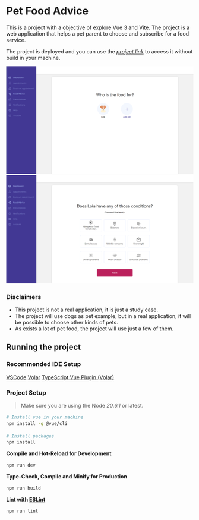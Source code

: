 # Pet Food Advice

This is a project with a objective of explore Vue 3 and Vite. The project is a web application that helps a pet parent to choose and subscribe for a food service.

The project is deployed and you can use the _[project link](https://pet-food-advice.web.app/)_ to access it without build in your machine.

!['Pet Selection'](./docs/images/screenshot_1.png)
!['Pet Conditions Selection'](./docs/images/screenshot_2.png)

### Disclaimers

- This project is not a real application, it is just a study case.
- The project will use dogs as pet example, but in a real application, it will be possible to choose other kinds of pets.
- As exists a lot of pet food, the project will use just a few of them.

## Running the project

### Recommended IDE Setup

[VSCode](https://code.visualstudio.com/)
[Volar](https://marketplace.visualstudio.com/items?itemName=Vue.volar)
[TypeScript Vue Plugin (Volar)](https://marketplace.visualstudio.com/items?itemName=Vue.vscode-typescript-vue-plugin)

### Project Setup

> Make sure you are using the Node _20.6.1_ or latest.

```sh
# Install vue in your machine
npm install -g @vue/cli

# Install packages
npm install
```

**Compile and Hot-Reload for Development**

```sh
npm run dev
```

**Type-Check, Compile and Minify for Production**

```sh
npm run build
```

**Lint with [ESLint](https://eslint.org/)**

```sh
npm run lint
```

